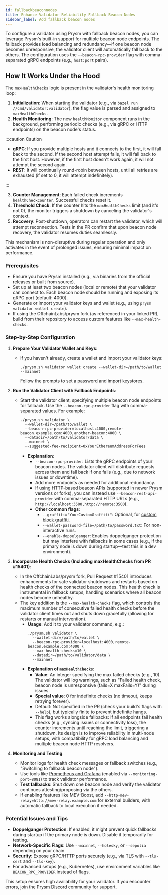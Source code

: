 ```yaml
---
id: fallbackbeaconnodes
title: Enhance Validator Reliability Fallback Beacon Nodes
sidebar_label: Add fallback beacon nodes
---
```


To configure a validator using Prysm with fallback beacon nodes, you can leverage Prysm's built-in support for multiple beacon node endpoints. The fallback provides load balancing and redundancy—if one beacon node becomes unresponsive, the validator client will automatically fall back to the others. The configuration uses the `--beacon-rpc-provider` flag with comma-separated gRPC endpoints (e.g., `host:port` pairs).

<!-- Fallbacks are essential for ensuring the reliability, security, and performance of Ethereum staking operations. Here's a breakdown of their key importance:

### 1. **Redundancy and Fault Tolerance**
- Beacon nodes can experience downtime due to network issues, hardware failures, software bugs, or maintenance. Without fallbacks, a single point of failure in the primary beacon node could render your validator unable to attest or propose blocks, resulting in missed duties.
- By specifying multiple endpoints via flags like `--beacon-rpc-provider`, Prysm automatically load-balances requests and switches to a healthy fallback if the primary becomes unresponsive, which minimizes disruptions and keeps your validator online.

### 2. **Preventing Financial Penalties**
- In Ethereum's proof-of-stake system, validators are penalized for inactivity (e.g., missed attestations reduce your effective balance over time, and prolonged offline periods trigger the inactivity leak mechanism, which can lead to slashing in extreme cases).
- Fallbacks help maintain high uptime (ideally >99%), ensuring consistent participation and maximizing rewards while avoiding losses. For instance, during events such as chain forks or client bugs, fallbacks enable seamless continuation.

### 3. **Load Balancing and Performance Optimization**
- Distributing API calls (e.g., gRPC requests for chain data) across multiple beacon nodes reduces load on any single node, improving response times and scalability.
- This is particularly useful in resource-constrained setups, such as remote or cloud-based nodes, where one node might sync slowly or handle high traffic poorly.

### 4. **Enhanced Security and Diversity**
- Relying on a single beacon node increases vulnerability to targeted attacks or client-specific vulnerabilities. Fallbacks enable client diversity (e.g., mixing Prysm with Lighthouse or other consensus clients) for better network health and reduced correlated failure risks.
- In setups like MEV (Maximal Extractable Value) configurations, fallbacks provide a safety net, reverting to local execution if external relays fail, preventing proposal delays.

### 5. **Operational Flexibility**
- Fallbacks support maintenance windows (e.g., updating one node while others handle traffic) and integration with third-party services like Infura, though compatibility checks are needed.
- Features like health checks (e.g., `--max-health-checks` in specific Prysm forks) complement fallbacks by monitoring node status and triggering graceful shutdowns if all endpoints fail, allowing automated restarts. -->



## How It Works Under the Hood

The `maxHealthChecks` logic is present in the validator's health monitoring loop:
1. **Initialization**: When starting the validator (e.g., via `bazel run //cmd/validator:validator`), the flag value is parsed and assigned to `maxHealthChecks`.
2. **Health Monitoring**: The new `healthMonitor` component runs in the background, performing periodic checks (e.g., via gRPC or HTTP endpoints) on the beacon node's status.

:::caution Caution

- **gRPC**: If you provide multiple hosts and it connects to the first, it will fall back to the second. If the second host attempt fails, it will fall back to the first host. However, if the first host doesn't work again, it will not attempt the second again.
- **REST**: It will continually round-robin between hosts, until all retries are exhausted (if set to 0, it will attempt indefinitely).

:::

3. **Counter Management**: Each failed check increments `healthCheckCounter`. Successful checks reset it.
4. **Threshold Check**: If the counter hits the `maxHealthChecks` limit (and it's not 0), the monitor triggers a shutdown by canceling the validator's context.
5. **Recovery**: Post-shutdown, operators can restart the validator, which will attempt reconnection. Tests in the PR confirm that upon beacon node recovery, the validator resumes duties seamlessly.

This mechanism is non-disruptive during regular operation and only activates in the event of prolonged issues, ensuring minimal impact on performance.

### Prerequisites
- Ensure you have Prysm installed (e.g., via binaries from the official releases or built from source).
- Set up at least two beacon nodes (local or remote) that your validator can connect to. Each beacon node should be running and exposing its gRPC port (default: 4000).
- Generate or import your validator keys and wallet (e.g., using `prysm validator wallet create`).
- If using the OffchainLabs/prysm fork (as referenced in your linked PR), build from their repository to access custom features like `--max-health-checks`.

### Step-by-Step Configuration
1. **Prepare Your Validator Wallet and Keys**:
   - If you haven't already, create a wallet and import your validator keys:
     ```
     ./prysm.sh validator wallet create --wallet-dir=/path/to/wallet --mainnet
     ```
     Follow the prompts to set a password and import keystores.

2. **Run the Validator Client with Fallback Endpoints**:
   - Start the validator client, specifying multiple beacon node endpoints for fallback. Use the `--beacon-rpc-provider` flag with comma-separated values. For example:
     ```
     ./prysm.sh validator \
       --wallet-dir=/path/to/wallet \
       --beacon-rpc-provider=localhost:4000,remote-beacon.example.com:4000,another-beacon:4000 \
       --datadir=/path/to/validator/data \
       --mainnet \
       --suggested-fee-recipient=0xYourEthereumAddressForFees
     ```
     - **Explanation**:
       - `--beacon-rpc-provider`: Lists the gRPC endpoints of your beacon nodes. The validator client will distribute requests across them and fall back if one fails (e.g., due to network issues or downtime).
       - Add more endpoints as needed for additional redundancy.
       - If using HTTP-based beacon APIs (supported in newer Prysm versions or forks), you can instead use `--beacon-rest-api-provider` with comma-separated HTTP URLs (e.g., `http://localhost:3500,http://remote:3500`). 
       - **Other common flags**:
         - `--graffiti="YourCustomGraffiti"`: Optional, for [custom block graffiti](/manage-validator/add-graffiti.md).
         - `--wallet-password-file=/path/to/password.txt`: For non-interactive runs.
         - `--enable-doppelganger`: Enables doppelganger protection but may interfere with fallbacks in some cases (e.g., if the primary node is down during startup—test this in a dev environment).

3. **Incorporate Health Checks (Including maxHealthChecks from PR #15401)**:
   - In the OffchainLabs/prysm fork, Pull Request #15401 introduces enhancements for safe validator shutdowns and restarts based on health checks of the connected beacon nodes. This health check is instrumental in fallback setups, handling scenarios where all beacon nodes become unhealthy.
   - The key addition is the `--max-health-checks` flag, which controls the maximum number of consecutive failed health checks before the validator client times out and shuts down gracefully (allowing for restarts or manual intervention).
     - **Usage**: Add it to your validator command, e.g.:
       ```
       ./prysm.sh validator \
         --wallet-dir=/path/to/wallet \
         --beacon-rpc-provider=localhost:4000,remote-beacon.example.com:4000 \
         --max-health-checks=10 \
         --datadir=/path/to/validator/data \
         --mainnet
       ```
     - **Explanation of `maxHealthChecks`**:
       - **Value**: An integer specifying the max failed checks (e.g., 10). The validator will log warnings, such as "Failed health check, beacon node is unresponsive (fails=X maxFails=Y)" during issues.
       - **Special value**: 0 for indefinite checks (no timeout, keeps retrying forever).
       - Default: Not specified in the PR (check your build's flags with `--help`), but typically finite to prevent indefinite hangs.
       - This flag works alongside fallbacks: If all endpoints fail health checks (e.g., syncing issues or connectivity loss), the counter increments until reaching the limit, triggering a shutdown. Its design is to improve reliability in multi-node setups, with compatibility for gRPC load balancing and multiple beacon node HTTP resolvers.

4. **Monitoring and Testing**:
   - Monitor logs for health check messages or fallback switches (e.g., "Switching to fallback beacon node").
   - Use tools like [Prometheus and Grafana](/monitoring-alerts-metrics/grafana-dashboard.md) (enabled via `--monitoring-port=8081`) to track validator performance.
   - **Test fallbacks**: Shut down one beacon node and verify the validator continues attesting/proposing via the others.
   - If enabling features like MEV-Boost, add `--http-mev-relay=http://mev-relay.example.com` for external builders, with automatic fallback to local execution if needed.

### Potential Issues and Tips
- **Doppelganger Protection**: If enabled, it might prevent quick fallbacks during startup if the primary node is down. Disable it temporarily for testing.
- **Network-Specific Flags**: Use `--mainnet`, `--holesky`, or `--sepolia` depending on your chain.
- **Security**: Expose gRPC/HTTP ports securely (e.g., via TLS with `--tls-cert` and `--tls-key`).
- For advanced setups (e.g., Kubernetes), use environment variables like `BEACON_RPC_PROVIDER` instead of flags.

This setup ensures high availability for your validator. If you encounter errors, join the [Prysm Discord](https://discord.com/invite/prysm) community for support.











<!-- ### Step 1: Configure the Beacon Node
The `maxHealthChecks` flag is a beacon node configuration option. You can set it via command-line flags, a configuration file, or environment variables.

#### Option 1: Command-Line Flag
1. Start the beacon node with the `--max-health-checks` flag:
   ```bash
   ./bazel-bin/cmd/beacon-chain/beacon-chain --max-health-checks=10
   ```
   - Replace `10` with your desired number of consecutive failed health checks (e.g., `3` for stricter reconnection or `20` for more tolerance).
   - This flag applies to both gRPC and REST connections managed by the beacon node.

2. If using Docker, add the flag to the Docker run command:
   ```bash
   docker run -it -v $HOME/prysm-data:/data -p 4000:4000 -p 13000:13000 gcr.io/offchainlabs/prysm-beacon-chain:latest --max-health-checks=10
   ```

#### Option 2: Configuration File
1. Create or edit a Prysm configuration file (e.g., `config.yml`):
   ```yaml
   max-health-checks: 10
   ```
2. Start the beacon node with the configuration file:
   ```bash
   ./bazel-bin/cmd/beacon-chain/beacon-chain --config-file=config.yml
   ```
   Or with Docker:
   ```bash
   docker run -it -v $HOME/prysm-data:/data -v $HOME/config.yml:/config.yml gcr.io/offchainlabs/prysm-beacon-chain:latest --config-file=/config.yml
   ```

#### Option 3: Environment Variable
1. Set the environment variable for `maxHealthChecks`:
   ```bash
   export MAX_HEALTH_CHECKS=10
   ```
2. Start the beacon node:
   ```bash
   ./bazel-bin/cmd/beacon-chain/beacon-chain
   ```
   Or with Docker:
   ```bash
   docker run -it -e MAX_HEALTH_CHECKS=10 -v $HOME/prysm-data:/data gcr.io/offchainlabs/prysm-beacon-chain:latest
   ```


### Step 2: Configuration
#### Configure for gRPC
- **Default Behavior**: Prysm uses gRPC for communication between the beacon node and validator client unless REST mode is explicitly enabled.
- **Steps**:
  1. Ensure the beacon node is running with the `--max-health-checks` flag or configuration as set above.
  2. Start the validator client, connecting to the beacon node:
     ```bash
     ./bazel-bin/cmd/validator/validator --beacon-rpc-provider=localhost:4000
     ```
     Or with Docker:
     ```bash
     docker run -it -v $HOME/prysm-data:/data gcr.io/offchainlabs/prysm-validator:latest --beacon-rpc-provider=localhost:4000
     ```
  3. The `maxHealthChecks` setting on the beacon node will govern how many failed gRPC health checks (e.g., to `localhost:4000`) are allowed before the connection is marked unhealthy.

#### Configure for REST
- **Enable REST Mode**: To use REST instead of gRPC, configure the beacon node to enable the HTTP API and the validator to use REST endpoints.
- **Steps**:
  1. Start the beacon node with the REST API enabled and the `maxHealthChecks` flag:
     ```bash
     ./bazel-bin/cmd/beacon-chain/beacon-chain --http-web3provider=http://localhost:8545 --enable-beacon-rest-api --max-health-checks=10
     ```
     Or with Docker:
     ```bash
     docker run -it -v $HOME/prysm-data:/data -p 4000:4000 -p 13000:13000 gcr.io/offchainlabs/prysm-beacon-chain:latest --http-web3provider=http://localhost:8545 --enable-beacon-rest-api --max-health-checks=10
     ```
     - The `--enable-beacon-rest-api` flag enables the REST API.
     - The `--http-web3provider` specifies the execution client endpoint (e.g., Geth or Nethermind).
  2. Start the validator client in REST mode:
     ```bash
     ./bazel-bin/cmd/validator/validator --beacon-rest-api-provider=http://localhost:3500
     ```
     Or with Docker:
     ```bash
     docker run -it -v $HOME/prysm-data:/data gcr.io/offchainlabs/prysm-validator:latest --beacon-rest-api-provider=http://localhost:3500
     ```
     - The `--beacon-rest-api-provider` specifies the beacon node’s REST API endpoint (default port is 3500).
  3. The `maxHealthChecks` setting will control how many failed REST health checks are allowed before the connection is considered unhealthy.

### Step 3: Monitor and Test
1. **Monitor Logs**: Check the beacon node logs for health check-related messages. Look for errors indicating failed health checks or connection retries:
   ```bash
   docker logs <beacon-node-container>
   ```
   Or, if running locally:
   ```bash
   tail -f /path/to/beacon-node.log
   ```
2. **Simulate Failures**: To test the `maxHealthChecks` behavior, temporarily disrupt the connection (e.g., stop the execution client or block the gRPC/REST port) and observe if the beacon node reconnects after the specified number of failed health checks.
3. **Metrics**: Use Prysm’s monitoring tools (e.g., Prometheus and Grafana) to track connection health:
   - Configure [Prometheus and Grafana](/monitoring-alerts-metrics/grafana-dashboard.md).
   - Look for metrics related to gRPC or REST connection status.

### Step 4: Adjust `maxHealthChecks` as Needed
- **Tuning**: If you experience frequent disconnections, increase the `maxHealthChecks` value (e.g., to 15 or 20) to make the system more tolerant of temporary failures. If you want faster failover, decrease it (e.g., to 3 or 5).
- **Example**:
   ```bash
   ./bazel-bin/cmd/beacon-chain/beacon-chain --max-health-checks=15
   ```
- **Restart**: After changing the flag, restart the beacon node to apply the new setting.

### Step 5: Troubleshooting
- **Common Issues**:
  - If the beacon node fails to start, check for errors like “could not process slots” or “503 Service Unavailable,” which may indicate execution client sync issues. Ensure that you fully synchronize your execution client (such as Geth).
  - If REST endpoints fail, verify that `--enable-beacon-rest-api` is set and the correct port is open (default 3500).
  - For gRPC issues, ensure the `--beacon-rpc-provider` points to the correct host and port (default 4000).
- **Logs**: Review logs for health check failures or connection issues.
- **Community Support**: If you encounter issues, join the [Prysm Discord](https://discord.com/invite/prysm) community for support.

If prysm-node fails, the validator attempts eight health checks (e.g., ~40-80 seconds) before switching to lighthouse-node. Upon timeout, it shuts down gracefully, allowing Kubernetes to restart it and reconnect to an available node.

## Conclusion
The `--max-health-checks` and `--beacon-rest-api-provider` flags significantly enhance validator reliability by preventing hangs during beacon node failures and enabling flexible, interoperable connections via the Ethereum REST API. These features empower operators to build robust staking setups, whether solo or in complex cloud environments. As Ethereum continues to scale, such improvements ensure that validators remain a cornerstone of network security. -->